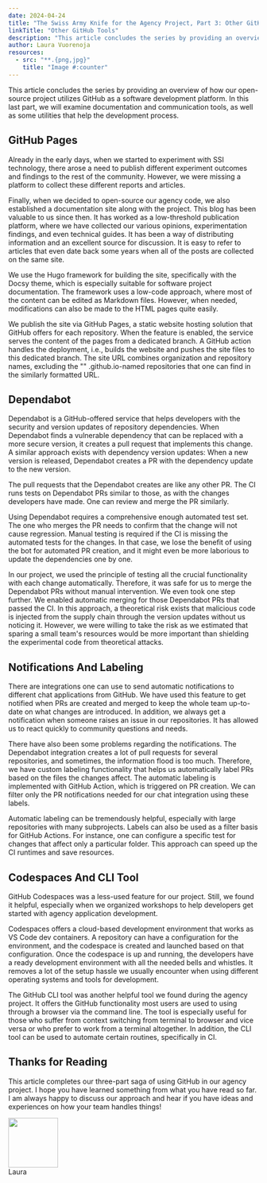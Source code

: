 ```yaml
---
date: 2024-04-24
title: "The Swiss Army Knife for the Agency Project, Part 3: Other GitHub Tools"
linkTitle: "Other GitHub Tools"
description: "This article concludes the series by providing an overview of how our open-source project utilizes GitHub as a software development platform. In this last part, we will examine documentation and communication tools, as well as some utilities that help the development process."
author: Laura Vuorenoja
resources:
  - src: "**.{png,jpg}"
    title: "Image #:counter"
---
```


This article concludes the series by providing an overview of how our open-source project utilizes
GitHub as a software development platform. In this last part, we will examine documentation
and communication tools, as well as some utilities that help the development process.

## GitHub Pages

Already in the early days, when we started to experiment with SSI technology,
there arose a need to publish different experiment outcomes and findings to the rest of the community.
However, we were missing a platform to collect these different reports and articles.

Finally, when we decided to open-source our agency code, we also established a documentation site
along with the project. This blog has been valuable to us since then. It has worked as
a low-threshold publication platform, where we have collected our various opinions,
experimentation findings, and even technical guides. It has been a way of distributing information
and an excellent source for discussion. It is easy to refer to articles that even date back some
years when all of the posts are collected on the same site.

We use the Hugo framework for building the site, specifically with the Docsy theme,
which is especially suitable for software project documentation. The framework uses
a low-code approach, where most of the content can be edited as Markdown files.
However, when needed, modifications can also be made to the HTML pages quite easily.

We publish the site via GitHub Pages, a static website hosting solution that
GitHub offers for each repository. When the feature is enabled, the service serves
the content of the pages from a dedicated branch. A GitHub action handles the deployment,
i.e., builds the website and pushes the site files to this dedicated branch. The site URL
combines organization and repository names, excluding the "<organisation-name>" .github.io-named
repositories that one can find in the similarly formatted URL.

## Dependabot

Dependabot is a GitHub-offered service that helps developers with the security and
version updates of repository dependencies. When Dependabot finds a vulnerable dependency
that can be replaced with a more secure version, it creates a pull request that implements
this change. A similar approach exists with dependency version updates:
When a new version is released, Dependabot creates a PR with the dependency update to the new version.

The pull requests that the Dependabot creates are like any other PR.
The CI runs tests on Dependabot PRs similar to those, as with the changes developers have made.
One can review and merge the PR similarly.

Using Dependabot requires a comprehensive enough automated test set. The one who merges
the PR needs to confirm that the change will not cause regression. Manual testing is required
if the CI is missing the automated tests for the changes. In that case, we lose the benefit
of using the bot for automated PR creation, and it might even be more laborious to update
the dependencies one by one.

In our project, we used the principle of testing all the crucial functionality with
each change automatically. Therefore, it was safe for us to merge the Dependabot PRs without
manual intervention. We even took one step further. We enabled automatic merging for those
Dependabot PRs that passed the CI. In this approach, a theoretical risk exists that malicious code
is injected from the supply chain through the version updates without us noticing it. However,
we were willing to take the risk as we estimated that sparing a small team's resources
would be more important than shielding the experimental code from theoretical attacks.

## Notifications And Labeling

There are integrations one can use to send automatic notifications to different chat applications
from GitHub. We have used this feature to get notified when PRs are created and merged to keep
the whole team up-to-date on what changes are introduced. In addition, we always get
a notification when someone raises an issue in our repositories. It has allowed us
to react quickly to community questions and needs.

There have also been some problems regarding the notifications. The Dependabot integration
creates a lot of pull requests for several repositories, and sometimes,
the information flood is too much. Therefore, we have custom labeling functionality
that helps us automatically label PRs based on the files the changes affect.
The automatic labeling is implemented with GitHub Action, which is triggered on PR creation.
We can filter only the PR notifications needed for our chat integration using these labels.

Automatic labeling can be tremendously helpful, especially with large repositories
with many subprojects. Labels can also be used as a filter basis for GitHub Actions.
For instance, one can configure a specific test for changes that affect only a particular folder.
This approach can speed up the CI runtimes and save resources.

## Codespaces And CLI Tool

GitHub Codespaces was a less-used feature for our project. Still, we found it helpful,
especially when we organized workshops to help developers get started with agency application development.

Codespaces offers a cloud-based development environment that works as VS Code dev containers.
A repository can have a configuration for the environment, and the codespace is created and
launched based on that configuration. Once the codespace is up and running, the developers have
a ready development environment with all the needed bells and whistles. It removes a lot of
the setup hassle we usually encounter when using different operating systems and tools for development.

The GitHub CLI tool was another helpful tool we found during the agency project.
It offers the GitHub functionality most users are used to using through a browser via
the command line. The tool is especially useful for those who suffer from context switching
from terminal to browser and vice versa or who prefer to work from a terminal altogether.
In addition, the CLI tool can be used to automate certain routines, specifically in CI.

## Thanks for Reading

This article completes our three-part saga of using GitHub in our agency project.
I hope you have learned something from what you have read so far.
I am always happy to discuss our approach and hear if you have ideas and experiences on
how your team handles things!

<div style="display: flex">
<span>
<img src="https://avatars.githubusercontent.com/u/29113682?v=4%22" width="100"/>
<div>Laura</div>
<div><a href="https://github.com/lauravuo/" target="_blank" rel="noopener noreferer"><i class="fab fa-github ml-2 "></i></a>
<a href="https://www.linkedin.com/in/lauravuorenoja/" target="_blank" rel="noopener noreferer"><i class="fab fa-linkedin ml-2 "></i></a>
<a href="https://fosstodon.org/@lauravuo" target="_blank" rel="noopener noreferer"><i class="fab fa-mastodon ml-2 "></i></a>
<a href="https://twitter.com/vuorenoja" target="_blank" rel="noopener noreferer"><i class="fab fa-twitter ml-2 "></i></a></div>
</span></div><br><br>
